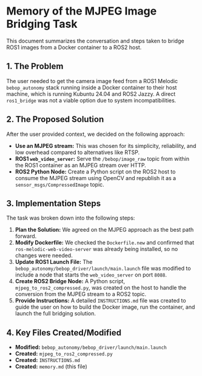 # Memory of the MJPEG Image Bridging Task

This document summarizes the conversation and steps taken to bridge ROS1 images from a Docker container to a ROS2 host.

## 1. The Problem

The user needed to get the camera image feed from a ROS1 Melodic `bebop_autonomy` stack running inside a Docker container to their host machine, which is running Kubuntu 24.04 and ROS2 Jazzy. A direct `ros1_bridge` was not a viable option due to system incompatibilities.

## 2. The Proposed Solution

After the user provided context, we decided on the following approach:

*   **Use an MJPEG stream:** This was chosen for its simplicity, reliability, and low overhead compared to alternatives like RTSP.
*   **ROS1 `web_video_server`:** Serve the `/bebop/image_raw` topic from within the ROS1 container as an MJPEG stream over HTTP.
*   **ROS2 Python Node:** Create a Python script on the ROS2 host to consume the MJPEG stream using OpenCV and republish it as a `sensor_msgs/CompressedImage` topic.

## 3. Implementation Steps

The task was broken down into the following steps:

1.  **Plan the Solution:** We agreed on the MJPEG approach as the best path forward.
2.  **Modify Dockerfile:** We checked the `Dockerfile.new` and confirmed that `ros-melodic-web-video-server` was already being installed, so no changes were needed.
3.  **Update ROS1 Launch File:** The `bebop_autonomy/bebop_driver/launch/main.launch` file was modified to include a node that starts the `web_video_server` on port `8088`.
4.  **Create ROS2 Bridge Node:** A Python script, `mjpeg_to_ros2_compressed.py`, was created on the host to handle the conversion from the MJPEG stream to a ROS2 topic.
5.  **Provide Instructions:** A detailed `INSTRUCTIONS.md` file was created to guide the user on how to build the Docker image, run the container, and launch the full bridging solution.

## 4. Key Files Created/Modified

*   **Modified:** `bebop_autonomy/bebop_driver/launch/main.launch`
*   **Created:** `mjpeg_to_ros2_compressed.py`
*   **Created:** `INSTRUCTIONS.md`
*   **Created:** `memory.md` (this file)